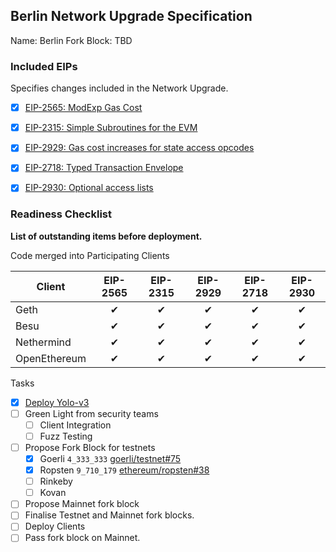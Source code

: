

## Berlin Network Upgrade Specification

Name: Berlin
Fork Block: TBD

### Included EIPs
Specifies changes included in the Network Upgrade.

  - [x] [EIP-2565: ModExp Gas Cost](https://eips.ethereum.org/EIPS/eip-2565)
  - [x] [EIP-2315: Simple Subroutines for the EVM](https://eips.ethereum.org/EIPS/eip-2315)
  - [x] [EIP-2929: Gas cost increases for state access opcodes](https://eips.ethereum.org/EIPS/eip-2929)
  - [x] [EIP-2718: Typed Transaction Envelope](https://eips.ethereum.org/EIPS/eip-2718)
  - [x] [EIP-2930: Optional access lists](https://eips.ethereum.org/EIPS/eip-2930)


 ### Readiness Checklist
 
**List of outstanding items before deployment.**
 
Code merged into Participating Clients

|  **Client**  | EIP-2565 | EIP-2315 | EIP-2929 | EIP-2718 | EIP-2930  |
|--------------|:--------:|:--------:|:--------:|:--------:|:---------:|
| Geth         | ✔        | ✔        | ✔        | ✔        | ✔         |
| Besu         | ✔        | ✔        | ✔        | ✔        | ✔         |
| Nethermind   | ✔        | ✔        | ✔        | ✔        | ✔         |
| OpenEthereum | ✔        | ✔        | ✔        | ✔        | ✔         |
 
 Tasks 
 - [x] [Deploy Yolo-v3](https://github.com/ethereum/eth1.0-specs/blob/master/client-integration-testnets/YOLOv3.md)
 - [ ] Green Light from security teams
   - [ ] Client Integration
   - [ ] Fuzz Testing
 - [ ] Propose Fork Block for testnets
   - [x] Goerli `4_333_333` [goerli/testnet#75](https://github.com/goerli/testnet/pull/75)
   - [x] Ropsten `9_710_179` [ethereum/ropsten#38](https://github.com/ethereum/ropsten/issues/38)
   - [ ] Rinkeby
   - [ ] Kovan
 - [ ] Propose Mainnet fork block
 - [ ] Finalise Testnet and Mainnet fork blocks.
 - [ ] Deploy Clients
 - [ ] Pass fork block on Mainnet.
